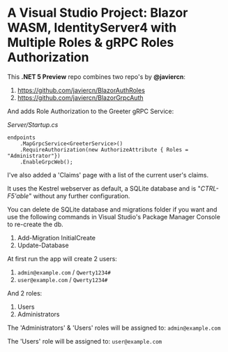 # A Visual Studio Project: Blazor WASM, IdentityServer4 with Multiple Roles &amp; gRPC Roles Authorization

This **.NET 5 Preview** repo combines two repo's by **@javiercn**:

1. https://github.com/javiercn/BlazorAuthRoles
2. https://github.com/javiercn/BlazorGrpcAuth

And adds Role Authorization to the Greeter gRPC Service:

*Server/Startup.cs*

    endpoints
        .MapGrpcService<GreeterService>()
        .RequireAuthorization(new AuthorizeAttribute { Roles = "Administrator"})
        .EnableGrpcWeb();
        
I've also added a 'Claims' page with a list of the current user's claims.

It uses the Kestrel webserver as default, a SQLite database and is "*CTRL-F5'able*" without any further configuration.

You can delete de SQLite database and migrations folder if you want and use the following commands in Visual Studio's Package Manager Console to re-create the db.

1. Add-Migration InitialCreate
2. Update-Database

At first run the app will create 2 users:

1. `admin@example.com` / `Qwerty1234#`
2. `user@example.com` / `Qwerty1234#`

And 2 roles: 

1. Users
2. Administrators

The 'Administrators' &amp; 'Users' roles will be assigned to: `admin@example.com`

The 'Users' role will be assigned to: `user@example.com`


